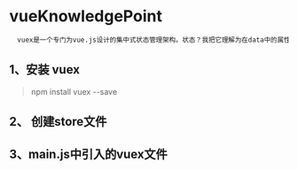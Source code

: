 # vueKnowledgePoint

``` bash
  vuex是一个专门为vue.js设计的集中式状态管理架构。状态？我把它理解为在data中的属性需要共享给其他vue组件使用的部分，就叫做状态。简单的说就是data中需要共用的属性。

```

## 1、安装 vuex

> npm install vuex --save


## 2、 创建store文件


## 3、main.js中引入的vuex文件


